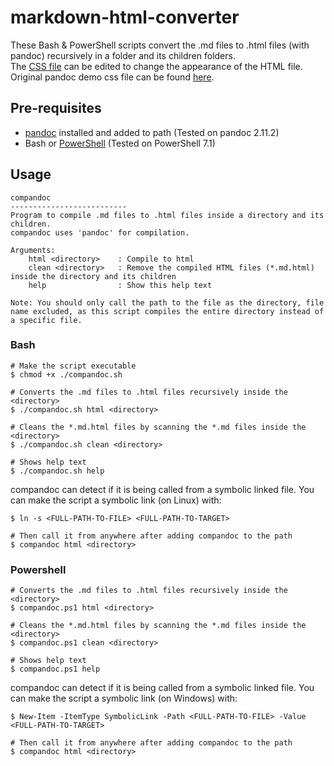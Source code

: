 # markdown-html-converter  

These Bash & PowerShell scripts convert the .md files to .html files (with pandoc) recursively in a folder and its children folders.  
The [CSS file](https://github.com/atakanttl/markdown-html-converter/blob/main/COMPANDOC.css) can be edited to change the appearance of the HTML file. Original pandoc demo css file can be found [here](https://pandoc.org/demo/pandoc.css).

## Pre-requisites  

- [pandoc](https://pandoc.org/) installed and added to path (Tested on pandoc 2.11.2)
- Bash or [PowerShell](https://github.com/PowerShell/PowerShell) (Tested on PowerShell 7.1)

## Usage  

```
compandoc
--------------------------
Program to compile .md files to .html files inside a directory and its children.
compandoc uses 'pandoc' for compilation.

Arguments:
    html <directory>    : Compile to html
    clean <directory>   : Remove the compiled HTML files (*.md.html) inside the directory and its children
    help                : Show this help text

Note: You should only call the path to the file as the directory, file name excluded, as this script compiles the entire directory instead of a specific file.
```

### Bash  

```shell
# Make the script executable
$ chmod +x ./compandoc.sh

# Converts the .md files to .html files recursively inside the <directory>
$ ./compandoc.sh html <directory>

# Cleans the *.md.html files by scanning the *.md files inside the <directory>
$ ./compandoc.sh clean <directory>

# Shows help text
$ ./compandoc.sh help
```

compandoc can detect if it is being called from a symbolic linked file. You can make the script a symbolic link (on Linux) with:  

```shell
$ ln -s <FULL-PATH-TO-FILE> <FULL-PATH-TO-TARGET>

# Then call it from anywhere after adding compandoc to the path
$ compandoc html <directory>
```

### Powershell  

```shell
# Converts the .md files to .html files recursively inside the <directory>
$ compandoc.ps1 html <directory>

# Cleans the *.md.html files by scanning the *.md files inside the <directory>
$ compandoc.ps1 clean <directory>

# Shows help text
$ compandoc.ps1 help
```

compandoc can detect if it is being called from a symbolic linked file. You can make the script a symbolic link (on Windows) with:

```shell
$ New-Item -ItemType SymbolicLink -Path <FULL-PATH-TO-FILE> -Value <FULL-PATH-TO-TARGET>

# Then call it from anywhere after adding compandoc to the path
$ compandoc html <directory>
```
